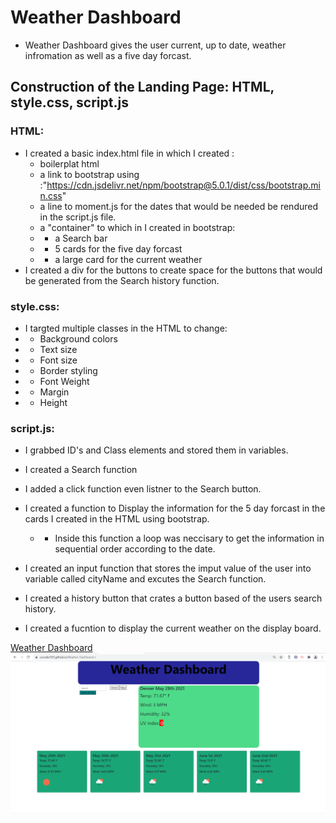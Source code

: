 # Weather Dashboard
* Weather Dashboard gives the user  current, up to date, weather infromation as well as a five day forcast.

## Construction of the Landing Page: HTML, style.css, script.js
        
### HTML:
* I created a basic index.html file in which I created :
    * boilerplat html
    * a link to bootstrap using :"https://cdn.jsdelivr.net/npm/bootstrap@5.0.1/dist/css/bootstrap.min.css" 
    * a line to moment.js for the dates that would be needed be rendured in the script.js file. 
    * a "container" to which in I created in bootstrap:
    * *  a Search bar 
    * *  5 cards for the five day forcast
    * *  a large card for the current weather
* I created a div for the buttons to create space for the buttons that would be generated from the Search history function.

### style.css: 
* I targted multiple classes in the HTML to change:
 * * Background colors
 * * Text size
 * * Font size
 * * Border styling
 * * Font Weight
 * * Margin
 * * Height

 ### script.js:
 * I grabbed  ID's and Class elements and stored them in variables.
 * I created a Search function 
 * I  added a click function even listner to the Search button.
 * I created a function to Display the information  for the 5 day forcast in the cards I created in the HTML using bootstrap.
     * * Inside this function a loop was neccisary to get the information in sequential order according to the date. 

 * I created an input function that stores the imput value of the user into variable called cityName and excutes the Search function.    
 * I created a history button that crates a button based of the users search history. 
 * I created a fucntion to display the current weather on the display board. 

[Weather Dashboard](https://cocoder555.github.io/Weather-Dashboard-/)
![Screenshot](./assets/WDB.png)